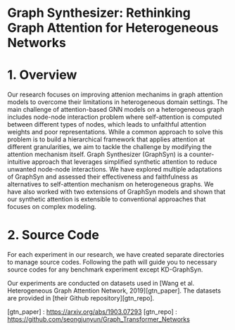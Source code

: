 Graph Synthesizer: Rethinking Graph Attention for Heterogeneous Networks
==============================================================
# 1. Overview

Our research focuses on improving attenion mechanims in graph attention models to overcome their limitations in heterogeneous domain settings. The main challenge of attention-based GNN models on a heterogeneous graph includes node-node interaction problem where self-attention is computed between different types of nodes, which leads to unfaithful attention weights and poor representations. While a common approach to solve this problem is to build a hierarchical framework that applies attention at different granularities, we aim to tackle the challenge by modifying the attention mechanism itself. Graph Synthesizer (GraphSyn) is a counter-intuitive approach that leverages simplified synthetic attention to reduce unwanted node-node interactions. We have explored multiple adaptations of GraphSyn and assessed their effectiveness and faithfulness as alternatives to self-attention mechanism on heterogeneous graphs. We have also worked with two extensions of GraphSyn models and shown that our synthetic attention is extensible to conventional approaches that focuses on complex modeling.

# 2. Source Code

For each experiment in our research, we have created separate directories to manage source codes. Following the path will guide you to necessary source codes for any benchmark experiment except KD-GraphSyn.

Our experiments are conducted on datasets used in [Wang et al. Heterogeneous Graph Attention Network, 2019][gtn_paper]. The datasets are provided in [their Github repository][gtn_repo].


[gtn_paper] : https://arxiv.org/abs/1903.07293
[gtn_repo] : https://github.com/seongjunyun/Graph_Transformer_Networks
